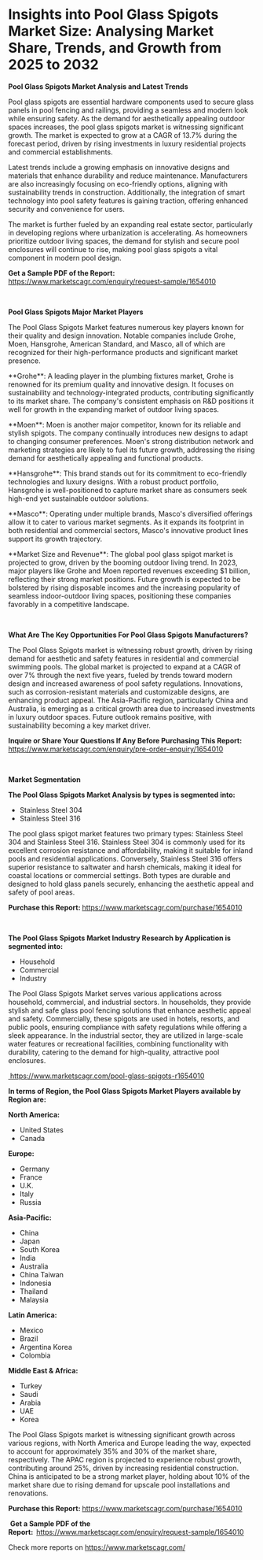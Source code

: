 <p><h1>Insights into Pool Glass Spigots Market Size: Analysing Market Share, Trends, and Growth from 2025 to 2032</h1></p><p><strong>Pool Glass Spigots Market Analysis and Latest Trends</strong></p>
<p><p>Pool glass spigots are essential hardware components used to secure glass panels in pool fencing and railings, providing a seamless and modern look while ensuring safety. As the demand for aesthetically appealing outdoor spaces increases, the pool glass spigots market is witnessing significant growth. The market is expected to grow at a CAGR of 13.7% during the forecast period, driven by rising investments in luxury residential projects and commercial establishments.</p><p>Latest trends include a growing emphasis on innovative designs and materials that enhance durability and reduce maintenance. Manufacturers are also increasingly focusing on eco-friendly options, aligning with sustainability trends in construction. Additionally, the integration of smart technology into pool safety features is gaining traction, offering enhanced security and convenience for users. </p><p>The market is further fueled by an expanding real estate sector, particularly in developing regions where urbanization is accelerating. As homeowners prioritize outdoor living spaces, the demand for stylish and secure pool enclosures will continue to rise, making pool glass spigots a vital component in modern pool design.</p></p>
<p><strong>Get a Sample PDF of the Report:&nbsp;</strong> <a href="https://www.marketscagr.com/enquiry/request-sample/1654010?utm_campaign=2010&utm_medium=2&utm_source=Github&utm_content=ia&utm_term=07032025&utm_id=pool-glass-spigots">https://www.marketscagr.com/enquiry/request-sample/1654010</a></p>
<p>&nbsp;</p>
<p><strong>Pool Glass Spigots Major Market Players</strong></p>
<p><p>The Pool Glass Spigots Market features numerous key players known for their quality and design innovation. Notable companies include Grohe, Moen, Hansgrohe, American Standard, and Masco, all of which are recognized for their high-performance products and significant market presence.</p><p>**Grohe**: A leading player in the plumbing fixtures market, Grohe is renowned for its premium quality and innovative design. It focuses on sustainability and technology-integrated products, contributing significantly to its market share. The company's consistent emphasis on R&D positions it well for growth in the expanding market of outdoor living spaces.</p><p>**Moen**: Moen is another major competitor, known for its reliable and stylish spigots. The company continually introduces new designs to adapt to changing consumer preferences. Moen's strong distribution network and marketing strategies are likely to fuel its future growth, addressing the rising demand for aesthetically appealing and functional products.</p><p>**Hansgrohe**: This brand stands out for its commitment to eco-friendly technologies and luxury designs. With a robust product portfolio, Hansgrohe is well-positioned to capture market share as consumers seek high-end yet sustainable outdoor solutions.</p><p>**Masco**: Operating under multiple brands, Masco's diversified offerings allow it to cater to various market segments. As it expands its footprint in both residential and commercial sectors, Masco's innovative product lines support its growth trajectory.</p><p>**Market Size and Revenue**: The global pool glass spigot market is projected to grow, driven by the booming outdoor living trend. In 2023, major players like Grohe and Moen reported revenues exceeding $1 billion, reflecting their strong market positions. Future growth is expected to be bolstered by rising disposable incomes and the increasing popularity of seamless indoor-outdoor living spaces, positioning these companies favorably in a competitive landscape.</p></p>
<p>&nbsp;</p>
<p><strong>What Are The Key Opportunities For Pool Glass Spigots Manufacturers?</strong></p>
<p><p>The Pool Glass Spigots market is witnessing robust growth, driven by rising demand for aesthetic and safety features in residential and commercial swimming pools. The global market is projected to expand at a CAGR of over 7% through the next five years, fueled by trends toward modern design and increased awareness of pool safety regulations. Innovations, such as corrosion-resistant materials and customizable designs, are enhancing product appeal. The Asia-Pacific region, particularly China and Australia, is emerging as a critical growth area due to increased investments in luxury outdoor spaces. Future outlook remains positive, with sustainability becoming a key market driver.</p></p>
<p><strong>Inquire or Share Your Questions If Any Before Purchasing This Report:</strong> <a href="https://www.marketscagr.com/enquiry/pre-order-enquiry/1654010?utm_campaign=2010&utm_medium=2&utm_source=Github&utm_content=ia&utm_term=07032025&utm_id=pool-glass-spigots">https://www.marketscagr.com/enquiry/pre-order-enquiry/1654010</a></p>
<p>&nbsp;</p>
<p><strong>Market Segmentation</strong></p>
<p><strong>The Pool Glass Spigots Market Analysis by types is segmented into:</strong></p>
<p><ul><li>Stainless Steel 304</li><li>Stainless Steel 316</li></ul></p>
<p><p>The pool glass spigot market features two primary types: Stainless Steel 304 and Stainless Steel 316. Stainless Steel 304 is commonly used for its excellent corrosion resistance and affordability, making it suitable for inland pools and residential applications. Conversely, Stainless Steel 316 offers superior resistance to saltwater and harsh chemicals, making it ideal for coastal locations or commercial settings. Both types are durable and designed to hold glass panels securely, enhancing the aesthetic appeal and safety of pool areas.</p></p>
<p><strong>Purchase this Report:&nbsp;</strong><a href="https://www.marketscagr.com/purchase/1654010?utm_campaign=2010&utm_medium=2&utm_source=Github&utm_content=ia&utm_term=07032025&utm_id=pool-glass-spigots">https://www.marketscagr.com/purchase/1654010</a></p>
<p>&nbsp;</p>
<p><strong>The Pool Glass Spigots Market Industry Research by Application is segmented into:</strong></p>
<p><ul><li>Household</li><li>Commercial</li><li>Industry</li></ul></p>
<p><p>The Pool Glass Spigots Market serves various applications across household, commercial, and industrial sectors. In households, they provide stylish and safe glass pool fencing solutions that enhance aesthetic appeal and safety. Commercially, these spigots are used in hotels, resorts, and public pools, ensuring compliance with safety regulations while offering a sleek appearance. In the industrial sector, they are utilized in large-scale water features or recreational facilities, combining functionality with durability, catering to the demand for high-quality, attractive pool enclosures.</p></p>
<p><a href="https://www.marketscagr.com/pool-glass-spigots-r1654010?utm_campaign=2010&utm_medium=2&utm_source=Github&utm_content=ia&utm_term=07032025&utm_id=pool-glass-spigots">&nbsp;https://www.marketscagr.com/pool-glass-spigots-r1654010</a></p>
<p><strong>In terms of Region, the Pool Glass Spigots Market Players available by Region are:</strong></p>
<p>
    <p> <strong> North America: </strong>
        <ul>
            <li>United States</li>
            <li>Canada</li>
        </ul>
        </p> 
    <p> <strong> Europe: </strong>
        <ul>
            <li>Germany</li>
            <li>France</li>
            <li>U.K.</li>
            <li>Italy</li>
            <li>Russia</li>
        </ul>
        </p> 
    <p> <strong> Asia-Pacific: </strong>
        <ul>
            <li>China</li>
            <li>Japan</li>
            <li>South Korea</li>
            <li>India</li>
            <li>Australia</li>
            <li>China Taiwan</li>
            <li>Indonesia</li>
            <li>Thailand</li>
            <li>Malaysia</li>
        </ul>
        </p> 
    <p> <strong> Latin America: </strong>
        <ul>
            <li>Mexico</li>
            <li>Brazil</li>
            <li>Argentina Korea</li>
            <li>Colombia</li>
        </ul>
        </p> 
    <p> <strong> Middle East & Africa: </strong>
        <ul>
            <li>Turkey</li>
            <li>Saudi</li>
            <li>Arabia</li>
            <li>UAE</li>
            <li>Korea</li>
        </ul>
    </p>
    </p>
<p><p>The Pool Glass Spigots market is witnessing significant growth across various regions, with North America and Europe leading the way, expected to account for approximately 35% and 30% of the market share, respectively. The APAC region is projected to experience robust growth, contributing around 25%, driven by increasing residential construction. China is anticipated to be a strong market player, holding about 10% of the market share due to rising demand for upscale pool installations and renovations.</p></p>
<p><strong>Purchase this Report: </strong><a href="https://www.marketscagr.com/purchase/1654010?utm_campaign=2010&utm_medium=2&utm_source=Github&utm_content=ia&utm_term=07032025&utm_id=pool-glass-spigots">https://www.marketscagr.com/purchase/1654010</a></p>
<p>&nbsp;<strong>Get a Sample PDF of the Report:&nbsp;&nbsp;</strong><a href="https://www.marketscagr.com/enquiry/request-sample/1654010?utm_campaign=2010&utm_medium=2&utm_source=Github&utm_content=ia&utm_term=07032025&utm_id=pool-glass-spigots">https://www.marketscagr.com/enquiry/request-sample/1654010</a></p>
<p><strong></strong></p>
<p>Check more reports on <a href="https://www.marketscagr.com/?utm_campaign=2010&utm_medium=2&utm_source=Github&utm_content=ia&utm_term=07032025&utm_id=pool-glass-spigots">https://www.marketscagr.com/</a></p>